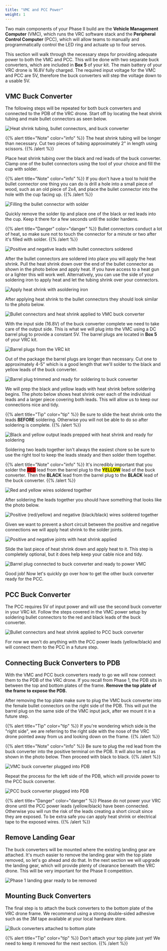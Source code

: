 ```yaml
---
title: "VMC and PCC Power"
weight: 1
---
```


Two main components of your Phase II build are the **Vehicle Management Computer**
(VMC), which runs the VRC software stack and the **Peripheral Control Computer** (PCC),
which will allow teams to manually and programmatically control the LED ring
and actuate up to four servos.

This section will walk through the necessary steps for providing adequate
power to both the VMC and PCC. This will be done with two separate buck
converters, which are included in **Box 5** of your kit. The main battery of your
VRC drone is 16.8V fully charged. The required input voltage for the VMC and PCC
are 5V, therefore the buck converters will step the voltage down to a usable 5V.

## VMC Buck Converter

The following steps will be repeated for both buck converters and connected
to the PDB of the VRC drone. Start off by locating the heat shrink tubing and
male bullet connectors as seen below.

![Heat shrink tubing, bullet connectors, and buck converter](bullet_connectors1.jpg)

{{% alert title="Note" color="info" %}}
The heat shrink tubing will be longer than necessary. Cut two pieces of tubing
approximately 2" in length using scissors.
{{% /alert %}}

Place heat shrink tubing over the black and red leads of the buck converter.
Clamp one of the bullet connectors using the tool of your choice and fill
the cup with solder.

{{% alert title="Note" color="info" %}}
If you don't have a tool to hold the bullet connector one thing you
can do is drill a hole into a small piece of wood, such as an old
piece of 2x4, and place the bullet connector into the hole with the cup facing up.
{{% /alert %}}

![Filling the bullet connector with solder](bullet_connectors2.jpg)

Quickly remove the solder tip and place one of the black or red leads into the cup.
Keep it there for a few seconds until the solder hardens.

{{% alert title="Danger" color="danger" %}}
Bullet connectors conduct a lot of heat, so make sure not to touch the connector
for a minute or two after it's filled with solder.
{{% /alert %}}

![Positive and negative leads with bullet connectors soldered](bullet_connector3.jpg)

After the bullet connectors are soldered into place you will apply the heat shrink.
Pull the heat shrink down over the end of the bullet connector as shown
in the photo below and apply heat. If you have access to a heat gun or
a lighter this will work well. Alternatively, you can use the side of
your soldering iron to apply heat and let the tubing shrink over your connectors.

![Apply heat shrink with asoldering iron](heat_shrink_soldering_iron.jpg)

After applying heat shrink to the bullet connectors they should
look similar to the photo below.

![Bullet connectors and heat shrink applied to VMC buck converter](heat_shrink_complete.jpg)

With the input side (16.8V) of the buck converter complete we need to
take care of the output side. This is what we will plug into the VMC
using a DC barrel plug to provide a constant 5V.
The barrel plugs are located in **Box 5** of your VRC kit.

![Barrel plugs from the VRC kit](vmc_barrel_plug.jpg)

Out of the package the barrel plugs are longer than necessary.
Cut one to approximately 4-5" which is a good length that we'll
solder to the black and yellow leads of the buck converter.

![Barrel plug trimmed and ready for soldering to buck converter](cut_barrel_plug.jpg)

We will prep the black and yellow leads with heat shrink before soldering begins.
The photo below shows heat shrink over each of the individual leads and
a larger piece covering both leads. This will allow us to keep our
connections nice and tidy.

{{% alert title="Tip" color="tip" %}}
Be sure to slide the heat shrink onto the leads **BEFORE** soldering.
Otherwise you will not be able to do so after soldering is complete.
{{% /alert %}}

![Black and yellow output leads prepped with heat shrink and ready for soldering](buck_converter_heat_shrink_for_barrel_plug.jpg)

Soldering two leads together isn't always the easiest chore so be
sure to use the right tool to keep the leads steady and then solder them together.

{{% alert title="Note" color="info" %}}
It's incredibly important that you solder the
<span style="background-color: red;">**RED**</span> lead from the barrel plug to the
<span style="background-color: yellow;">**YELLOW**</span> lead of the buck converter.
Then the **BLACK** lead from the barrel plug to the **BLACK** lead of
the buck converter.
{{% /alert %}}

![Red and yellow wires soldered together](solder_buck_converter_output_leads.jpg)

After soldering the leads together you should have something that looks
like the photo below.

![Positive (red/yellow) and negative (black/black) wires soldered together](buck_converter_output_leads_soldered.jpg)

Given we want to prevent a short circuit between the positive and negative
connections we will apply heat shrink to the solder joints.

![Positive and negative joints with heat shrink applied](red_yellow_barrel_plug_and_buck_converter.jpg)

Slide the last piece of heat shrink down and apply heat to it.
This step is completely optional, but it does help keep your cable nice and tidy.

![Barrel plug connected to buck converter and ready to power VMC](buck_converter_complete.jpg)

Good job! Now let's quickly go over how to get the other buck converter
ready for the PCC.

## PCC Buck Converter

The PCC requires 5V of input power and will use the second buck converter in
your VRC kit. Follow the steps covered in the VMC power setup by soldering bullet
connectors to the red and black leads of the buck converter.

![Bullet connectors and heat shrink applied to PCC buck converter](heat_shrink_complete.jpg)

For now we won't do anything with the PCC power leads (yellow/black) and
will connect them to the PCC in a future step.

## Connecting Buck Converters to PDB

With the VMC and PCC buck converters ready to go we will now connect them to the PDB
of the VRC drone. If you recall from Phase 1, the PDB sits in between the top and
bottom plates of the frame. **Remove the top plate of the frame to expose the PDB.**

After removing the top plate make sure to plug the VMC buck converter into the
female bullet connectors on the right side of the PDB. This will put the barrel
plug on the same side of the VMC input jack, after we mount it in a future step.

{{% alert title="Tip" color="tip" %}}
If you're wondering which side is the "right side",
we are referring to the right side with the nose of the VRC drone pointed away
from us and looking down on the frame.
{{% /alert %}}

{{% alert title="Note" color="info" %}}
Be sure to plug the red lead from the buck converter into the positive terminal
on the PDB. It will also be red as shown in the photo below. Then proceed
with black to black.
{{% /alert %}}

![VMC buck converter plugged into PDB](connect_vmc_buck_converter.jpg)

Repeat the process for the left side of the PDB, which will provide
power to the PCC buck converter.

![PCC buck converter plugged into PDB](pcc_buck_converter_pdb.jpg)

{{% alert title="Danger" color="danger" %}}
Please do not power your VRC drone until the PCC power leads (yellow/black)
have been connected. Otherwise you will run the risk of the leads creating a
short circuit since they are exposed. To be extra safe you can apply heat shrink
or electrical tape to the exposed wires.
{{% /alert %}}

## Remove Landing Gear

The buck converters will be mounted where the existing landing gear are attached.
It's much easier to remove the landing gear with the top plate removed,
so let's go ahead and do that. In the next section we will upgrade the landing gear,
which will provide plenty of clearance beneath the VRC drone. This will be very
important for the Phase II competition.

![Phase 1 landing gear ready to be removed](landing_gear_attachment.jpg)

## Mounting Buck Converters

The final step is to attach the buck converters to the bottom plate of the
VRC drone frame. We recommend using a strong double-sided adhesive such as the
3M tape available at your local hardware store.

![Buck converters attached to bottom plate](buck_converters_attached.jpg)

{{% alert title="Tip" color="tip" %}}
Don't attach your top plate just yet! We need to keep it removed for the next section.
{{% /alert %}}
